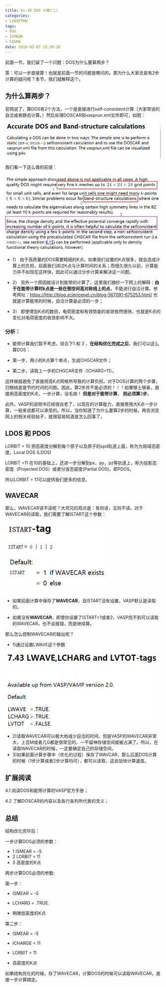 ```yaml
---
title: Ex-38 DOS 计算(二)
categories: 
- LVASPTHW
tags: 
- DOS
- ISMEAR
- SIGMA
date: 2018-02-07 15:30:16
---
```




前面一节，我们留了一个问题：DOS为什么要算两步？

答：可以一步直接算！也就是前面一节的问题是瞎问的。那为什么大家总是有2步计算的疑问呢？本节，我们就解释这个。

## 为什么算两步？

官网说了，算DOS有2个方法，一个是直接进行self-consistent计算（大家常说的自洽或者静态计算。）然后处理DOSCAR和vasprun.xml文件即可，如图：

![](ex38/ex38-5.png)

我们看一下这么做的前提：

![](ex38/ex38-6.png)

- 1） 由于高质量的DOS需要精细的K点，如果我们设置的K点很多，就会造成计算上的负担，前面我们讲过K点与计算时间的关系；而很久很久以前，计算能力并不如现在这样快，因此可以通过分步计算来解决这一问题。

- 2） 另外一个原因就设计到能带的计算了，这里我们摘抄一下网上的解释：**由于在能带计算时k点是一些在倒空间高对称线上的点**，不能进行自洽计算。参考网址：<https://http://blog.sciencenet.cn/blog-567091-675253.html/> 也就是计算能带的时候，自洽计算是必须的一步；

- 3） 即使增加K点的数目，电荷密度和有效势能的收敛依然很快，也就是K点的变化对电荷密度的收敛影响不大。

### 分析：

- 能带计算我们暂不考虑，综合下1 和 3 ，**在结构优化完成之后**，我们可以这么算DOS：

* 第一步，用小的K点算个单点，生成CHGCAR文件；

* 第二步，读取上一步的CHGCAR文件（ICHARG=11）。

这样做就避免了直接用高K点网格所导致的计算负担。对于DOS计算的两个步骤，归根结底是节约时间的问题。因此，算2步并不是必须的！！！如果够土够豪，直接用高密度的K点，一步计算，没毛病！ **但是对于能带计算**， **则必须算**2**步**。

此外，VASP的说明书已经很古老了，以现在的计算能力，直接使用大K点一步计算，一般来说都可以承受的。所以，当你知道了为什么要算2步的时候，再去浏览网上的相关经验帖子，就很容易知道是怎么回事了。



## LDOS 和 PDOS  

LORBIT = 10 把态密度分解到每个原子以及原子的spd轨道上面，称为为局域态密度，Local DOS (LDOS)

LORBIT =11 在10的基础上，还进一步分解到px，py，pz等轨道上，称为投影态密度（Projected DOS）或者分波态密度(Partial DOS)，即PDOS。 

所以LORBIT = 11可以提供我们更多的信息。



## WAVECAR

 那么，WAVECAR读不读呢？大师兄的观点是：有则读，无则不读。对于WAVECAR的读取，我们需要了解ISTART这个参数：

![](ex38/ex38-7.png)

* 如果前面计算中保存了**WAVECAR**，且ISTART没有设置，VASP默认是读取的。

* 如果没有**WAVECAR**，即使你设置了ISTART=1或者2，VASP找不到可以读取的WAVECAR，也不会报错，而是继续算。

那么怎么控制WAVECAR的输出呢？	

- 1)通过设置LWAVE这个参数

![](ex38/ex38-8.png)



- 2)读取WAVECAR可以极大地减少自洽的时间，但是VASP的WAVECAR非常大，上百M或者几G都是很常见的。一不留神存储空间就被占满了。所以，在读取WAVECAR的时候，一定要确定自己的存储空间。
- 3)如果前面计算步骤中（优化的过程）保存了WAVCAR，那么后面DOS计算的时候（1步计算或者2步计算均可），都可以读取，这会加快计算速度。



## 扩展阅读



4.1 阅读DOS和能带计算的VASP官方手册；

4.2 了解DOSCAR的内容以及各行各列所代表的含义；



## 总结

 结构优化完毕后：

一步计算DOS必须的参数：

- 1 ISMEAR = -5
- 2 LORBIT = 11
- 3 高密度的K点

两步计算DOS必须的参数:

第一步：

- ISMEAR = -5

- LCHARG = .TRUE.
- 稍微低密度的K点

第二步：

- ISMEAR = -5

- ICHARGE = 11
- LORBIT = 11
- 高密度的K点

如果结构优化的时候，存了WAVECAR，计算DOS的时候可以读取WAVECAR，直接一步计算搞定。